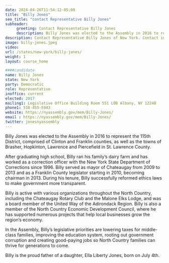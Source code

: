 ```yaml
---
date: 2024-04-26T11:54:12-05:00
title: "Billy Jones"
seo_title: "contact Representative Billy Jones"
subheader:
     greeting: Contact Representative Billy Jones
     description: Billy Jones was elected to the Assembly in 2016 to represent the 115th District, comprised of Clinton and Franklin counties, as well as the towns of Brasher, Hopkinton, Lawrence and Piercefield in St. Lawrence County.
description: Contact Representative Billy Jones of New York. Contact information for Billy Jones includes email address, phone number, and mailing address.
image: billy-jones.jpeg
video:
url: /states/new-york/billy-jones/
weight: 1
layout: course_home

####candidate
name: Billy Jones
state: New York
party: Democratic
role: Representative
inoffice: current
elected: 2017
mailing1: Legislative Office Building Room 551 LOB Albany, NY 12248
phone1: 518-455-5943
website: https://nyassembly.gov/mem/Billy-Jones/
email : https://nyassembly.gov/mem/Billy-Jones/
twitter: jonesnyassembly
---
```


Billy Jones was elected to the Assembly in 2016 to represent the 115th District, comprised of Clinton and Franklin counties, as well as the towns of Brasher, Hopkinton, Lawrence and Piercefield in St. Lawrence County.

After graduating high school, Billy ran his family’s dairy farm and has worked as a correction officer with the New York State Department of Corrections since 1996. Billy served as mayor of Chateaugay from 2009 to 2013 and as a Franklin County legislator starting in 2010, becoming chairman in 2013. During his tenure, Billy successfully reformed ethics laws to make government more transparent.

Billy is active with various organizations throughout the North Country, including the Chateaugay Rotary Club and the Malone Elks Lodge, and was a board member of the United Way of the Adirondack Region. Billy is also a member of the North Country Economic Development Council, where he has supported numerous projects that help local businesses grow the region’s economy.

In the Assembly, Billy’s legislative priorities are lowering taxes for middle-class families, improving the education system, rooting out government corruption and creating good-paying jobs so North Country families can thrive for generations to come.

Billy is the proud father of a daughter, Ella Liberty Jones, born on July 4th.
